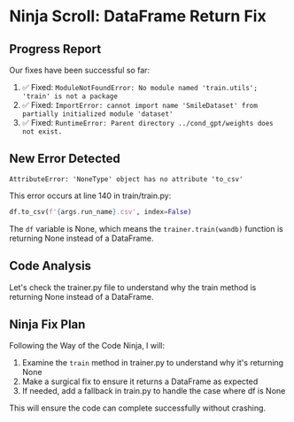 # Ninja Scroll: DataFrame Return Fix

## Progress Report

Our fixes have been successful so far:

1. ✅ Fixed: `ModuleNotFoundError: No module named 'train.utils'; 'train' is not a package`
2. ✅ Fixed: `ImportError: cannot import name 'SmileDataset' from partially initialized module 'dataset'`
3. ✅ Fixed: `RuntimeError: Parent directory ../cond_gpt/weights does not exist.`

## New Error Detected

```
AttributeError: 'NoneType' object has no attribute 'to_csv'
```

This error occurs at line 140 in train/train.py:
```python
df.to_csv(f'{args.run_name}.csv', index=False)
```

The `df` variable is None, which means the `trainer.train(wandb)` function is returning None instead of a DataFrame.

## Code Analysis

Let's check the trainer.py file to understand why the train method is returning None instead of a DataFrame.

## Ninja Fix Plan

Following the Way of the Code Ninja, I will:

1. Examine the `train` method in trainer.py to understand why it's returning None
2. Make a surgical fix to ensure it returns a DataFrame as expected
3. If needed, add a fallback in train.py to handle the case where df is None

This will ensure the code can complete successfully without crashing.